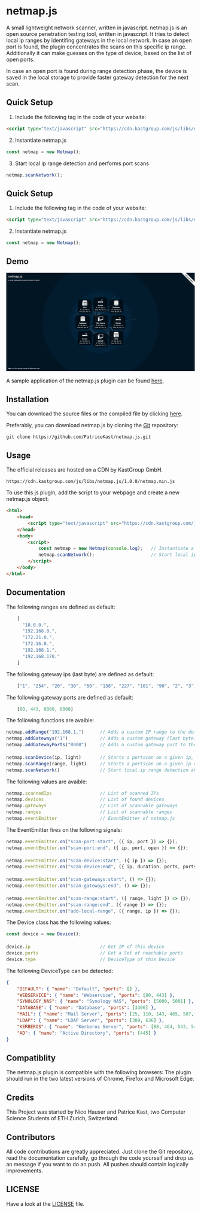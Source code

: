 # netmap.js

A small lightweight network scanner, written in javascript.
netmap.js is an open source penetration testing tool, written in javascript. It tries to detect local ip ranges by identifing gateways in the local network. In case an open port is found, the plugin concentrates the scans on this specific ip range. Additionally it can make guesses on the type of device, based on the list of open ports.

In case an open port is found during range detection phase, the device is saved in the local storage to provide faster gateway detection for the next scan.

Quick Setup
----

1) Include the following tag in the code of your website:
``` html
<script type="text/javascript" src="https://cdn.kastgroup.com/js/libs/netmap.js/1.0.0/netmap.min.js"></script>
```

2) Instantiate netmap.js
```javascript
const netmap = new Netmap();
```

3) Start local ip range detection and performs port scans
```javascript
netmap.scanNetwork();
```

Quick Setup
----

1) Include the following tag in the code of your website:
``` html
<script type="text/javascript" src="https://cdn.kastgroup.com/js/libs/netmap.js/1.0.0/netmap.min.js"></script>
```

2) Instantiate netmap.js
```javascript
const netmap = new Netmap();
```

Demo
----

![Screenshot](demo/demo.png)

A sample application of the netmap.js plugin can be found [here](demo/).

Installation
----

You can download the source files or the compiled file by clicking [here](https://github.com/PatriceKast/netmap.js/tarball/master).

Preferably, you can download netmap.js by cloning the [Git](https://github.com/PatriceKast/netmap.js) repository:

    git clone https://github.com/PatriceKast/netmap.js.git

Usage
----

The official releases are hosted on a CDN by KastGroup GmbH.

    https://cdn.kastgroup.com/js/libs/netmap.js/1.0.0/netmap.min.js

To use this js plugin, add the script to your webpage and create a new netmap.js object:

```html
<html>
    <head>
        <script type="text/javascript" src="https://cdn.kastgroup.com/js/libs/netmap.js/1.0.0/netmap.min.js"></script>
    </head>
    <body>
        <script>
            const netmap = new Netmap(console.log);   // Instantiate a new Netmap object
            netmap.scanNetwork();                     // Start local ip range detection and performs port scans
        </script>
    </body>
</html>
```

Documentation
----

The following ranges are defined as default:

```javascript
    [
      "10.0.0.",
      "192.168.0.",
      "172.21.0.",
      "172.16.0.",
      "192.168.1.",
      "192.168.178."
    ]
```

The following gateway ips (last byte) are defined as default:

```javascript
    ["1", "254", "20", "30", "50", "138", "227", "101", "90", "2", "3"]
```

The following gateway ports are defined as default:

```javascript
    [80, 443, 8080, 8008]
```

The following functions are avaible:

```javascript
netmap.addRange("192.168.1.")      // Adds a custom IP range to the detection queue
netmap.addGateways("1")            // Adds a custom gateway (last byte) to the detection queue
netmap.addGatewayPorts("8008")     // Adds a custom gateway port to the detection queue

netmap.scanDevice(ip, light)       // Starts a portscan on a given ip, if light=true only some highly common used ports are tested
netmap.scanRange(range, light)     // Starts a portscan on a given ip range, if light=true only some highly common used ports are tested
netmap.scanNetwork()               // Start local ip range detection and performs port scans on founded rages
```

The following values are avaible:
    
```javascript
netmap.scannedIps                  // List of scanned IPs
netmap.devices                     // List of found devices
netmap.gateways                    // List of scannable gateways
netmap.ranges                      // List of scannable ranges
netmap.eventEmitter                // EventEmitter of netmap.js
```

The EventEmitter fires on the following signals:

```javascript
netmap.eventEmitter.on("scan-port:start", ({ ip, port }) => {});
netmap.eventEmitter.on("scan-port:end", ({ ip, port, open }) => {});

netmap.eventEmitter.on("scan-device:start", ({ ip }) => {});
netmap.eventEmitter.on("scan-device:end", ({ ip, duration, ports, portsPerSecond }) => {});

netmap.eventEmitter.on("scan-gateways:start", () => {});
netmap.eventEmitter.on("scan-gateways:end", () => {});

netmap.eventEmitter.on("scan-range:start", ({ range, light }) => {});
netmap.eventEmitter.on("scan-range:end", ({ range }) => {});
netmap.eventEmitter.on("add-local-range", ({ range, ip }) => {});
```

The Device class has the following values:

```javascript
const device = new Device();

device.ip                          // Get IP of this device
device.ports                       // Get a Set of reachable ports
device.type                        // DeviceType of this Device
```

The following DeviceType can be detected:

```json
{
    "DEFAULT": { "name": "Default", "ports": [] },
    "WEBSERVICE": { "name": "Webservice", "ports": [80, 443] },
    "SYNOLOGY_NAS": { "name": "Synology NAS", "ports": [5000, 5001] },
    "DATABASE": { "name": "Database", "ports": [3306] },
    "MAIL": { "name": "Mail Server", "ports": [25, 110, 143, 465, 587, 993, 995] },
    "LDAP": { "name": "LDAP Server", "ports": [389, 636] },
    "KERBEROS": { "name": "Kerberos Server", "ports": [88, 464, 543, 544, 749, 750, 751, 752, 753, 754, 760, 1109, 2053, 2105] },
    "AD": { "name": "Active Directory", "ports": [445] }
}
```

Compatiblity
----

The netmap.js plugin is compatible with the following browsers:
The plugin should run in the two latest versions of Chrome, Firefox and Microsoft Edge.


Credits
----
This Project was started by Nico Hauser and Patrice Kast, two Computer Science Students of ETH Zurich, Switzerland.


Contributors
----

All code contributions are greatly appreciated. Just clone the Git repository, read the documentation carefully, go through the code yourself and drop us an message if you want to do an push. All pushes should contain logically improvements.


LICENSE
----

Have a look at the [LICENSE](LICENSE) file.